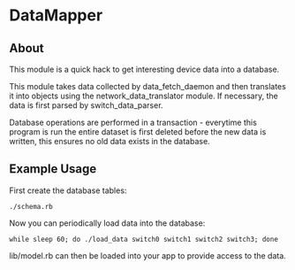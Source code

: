 
# DataMapper

## About

This module is a quick hack to get interesting device data into a database.

This module takes data collected by data_fetch_daemon and then translates it into objects using the network_data_translator module. If necessary, the data is first parsed by switch_data_parser.

Database operations are performed in a transaction - everytime this program is run the entire dataset is first deleted before the new data is written, this ensures no old data exists in the database.

## Example Usage

First create the database tables:

```
./schema.rb
```

Now you can periodically load data into the database:

```
while sleep 60; do ./load_data switch0 switch1 switch2 switch3; done
```

lib/model.rb can then be loaded into your app to provide access to the data.
